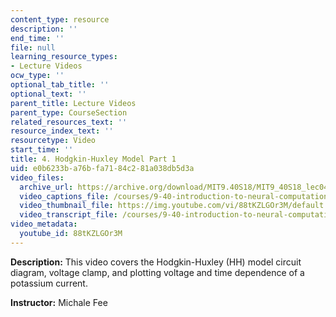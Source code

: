 ```yaml
---
content_type: resource
description: ''
end_time: ''
file: null
learning_resource_types:
- Lecture Videos
ocw_type: ''
optional_tab_title: ''
optional_text: ''
parent_title: Lecture Videos
parent_type: CourseSection
related_resources_text: ''
resource_index_text: ''
resourcetype: Video
start_time: ''
title: 4. Hodgkin-Huxley Model Part 1
uid: e0b6233b-a76b-fa71-84c2-81a038db5d3a
video_files:
  archive_url: https://archive.org/download/MIT9.40S18/MIT9_40S18_lec04_300k.mp4
  video_captions_file: /courses/9-40-introduction-to-neural-computation-spring-2018/80c9b242b94856f9ab459a310cbf5642_88tKZLGOr3M.vtt
  video_thumbnail_file: https://img.youtube.com/vi/88tKZLGOr3M/default.jpg
  video_transcript_file: /courses/9-40-introduction-to-neural-computation-spring-2018/781e231a176b706a45746dfab0c3fc53_88tKZLGOr3M.pdf
video_metadata:
  youtube_id: 88tKZLGOr3M
---
```


**Description:** This video covers the Hodgkin-Huxley (HH) model circuit diagram, voltage clamp, and plotting voltage and time dependence of a potassium current.

**Instructor:** Michale Fee



